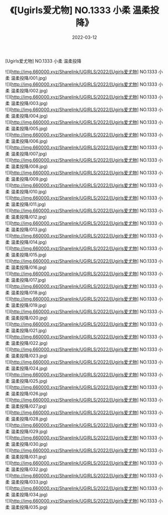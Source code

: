 ﻿---
layout: post
title:  《[Ugirls爱尤物] NO.1333 小柔 温柔投降》
date:   2022-03-12
img: http://img.660000.xyz/Sharelink/UGIRLS/2022/[Ugirls爱尤物] NO.1333 小柔 温柔投降/000.jpg
categories: [美女, 清纯, 唯美]
---

[Ugirls爱尤物] NO.1333 小柔 温柔投降

 ![](http://img.660000.xyz/Sharelink/UGIRLS/2022/[Ugirls爱尤物] NO.1333 小柔 温柔投降/001.jpg) <br>![](http://img.660000.xyz/Sharelink/UGIRLS/2022/[Ugirls爱尤物] NO.1333 小柔 温柔投降/002.jpg) <br>![](http://img.660000.xyz/Sharelink/UGIRLS/2022/[Ugirls爱尤物] NO.1333 小柔 温柔投降/003.jpg) <br>![](http://img.660000.xyz/Sharelink/UGIRLS/2022/[Ugirls爱尤物] NO.1333 小柔 温柔投降/004.jpg) <br>![](http://img.660000.xyz/Sharelink/UGIRLS/2022/[Ugirls爱尤物] NO.1333 小柔 温柔投降/005.jpg) <br>![](http://img.660000.xyz/Sharelink/UGIRLS/2022/[Ugirls爱尤物] NO.1333 小柔 温柔投降/006.jpg) <br>![](http://img.660000.xyz/Sharelink/UGIRLS/2022/[Ugirls爱尤物] NO.1333 小柔 温柔投降/007.jpg) <br>![](http://img.660000.xyz/Sharelink/UGIRLS/2022/[Ugirls爱尤物] NO.1333 小柔 温柔投降/008.jpg) <br>![](http://img.660000.xyz/Sharelink/UGIRLS/2022/[Ugirls爱尤物] NO.1333 小柔 温柔投降/009.jpg) <br>![](http://img.660000.xyz/Sharelink/UGIRLS/2022/[Ugirls爱尤物] NO.1333 小柔 温柔投降/010.jpg) <br>![](http://img.660000.xyz/Sharelink/UGIRLS/2022/[Ugirls爱尤物] NO.1333 小柔 温柔投降/011.jpg) <br>![](http://img.660000.xyz/Sharelink/UGIRLS/2022/[Ugirls爱尤物] NO.1333 小柔 温柔投降/012.jpg) <br>![](http://img.660000.xyz/Sharelink/UGIRLS/2022/[Ugirls爱尤物] NO.1333 小柔 温柔投降/013.jpg) <br>![](http://img.660000.xyz/Sharelink/UGIRLS/2022/[Ugirls爱尤物] NO.1333 小柔 温柔投降/014.jpg) <br>![](http://img.660000.xyz/Sharelink/UGIRLS/2022/[Ugirls爱尤物] NO.1333 小柔 温柔投降/015.jpg) <br>![](http://img.660000.xyz/Sharelink/UGIRLS/2022/[Ugirls爱尤物] NO.1333 小柔 温柔投降/016.jpg) <br>![](http://img.660000.xyz/Sharelink/UGIRLS/2022/[Ugirls爱尤物] NO.1333 小柔 温柔投降/017.jpg) <br>![](http://img.660000.xyz/Sharelink/UGIRLS/2022/[Ugirls爱尤物] NO.1333 小柔 温柔投降/018.jpg) <br>![](http://img.660000.xyz/Sharelink/UGIRLS/2022/[Ugirls爱尤物] NO.1333 小柔 温柔投降/019.jpg) <br>![](http://img.660000.xyz/Sharelink/UGIRLS/2022/[Ugirls爱尤物] NO.1333 小柔 温柔投降/020.jpg) <br>![](http://img.660000.xyz/Sharelink/UGIRLS/2022/[Ugirls爱尤物] NO.1333 小柔 温柔投降/021.jpg) <br>![](http://img.660000.xyz/Sharelink/UGIRLS/2022/[Ugirls爱尤物] NO.1333 小柔 温柔投降/022.jpg) <br>![](http://img.660000.xyz/Sharelink/UGIRLS/2022/[Ugirls爱尤物] NO.1333 小柔 温柔投降/023.jpg) <br>![](http://img.660000.xyz/Sharelink/UGIRLS/2022/[Ugirls爱尤物] NO.1333 小柔 温柔投降/024.jpg) <br>![](http://img.660000.xyz/Sharelink/UGIRLS/2022/[Ugirls爱尤物] NO.1333 小柔 温柔投降/025.jpg) <br>![](http://img.660000.xyz/Sharelink/UGIRLS/2022/[Ugirls爱尤物] NO.1333 小柔 温柔投降/026.jpg) <br>![](http://img.660000.xyz/Sharelink/UGIRLS/2022/[Ugirls爱尤物] NO.1333 小柔 温柔投降/027.jpg) <br>![](http://img.660000.xyz/Sharelink/UGIRLS/2022/[Ugirls爱尤物] NO.1333 小柔 温柔投降/028.jpg) <br>![](http://img.660000.xyz/Sharelink/UGIRLS/2022/[Ugirls爱尤物] NO.1333 小柔 温柔投降/029.jpg) <br>![](http://img.660000.xyz/Sharelink/UGIRLS/2022/[Ugirls爱尤物] NO.1333 小柔 温柔投降/030.jpg) <br>![](http://img.660000.xyz/Sharelink/UGIRLS/2022/[Ugirls爱尤物] NO.1333 小柔 温柔投降/031.jpg) <br>![](http://img.660000.xyz/Sharelink/UGIRLS/2022/[Ugirls爱尤物] NO.1333 小柔 温柔投降/032.jpg) <br>![](http://img.660000.xyz/Sharelink/UGIRLS/2022/[Ugirls爱尤物] NO.1333 小柔 温柔投降/033.jpg) <br>![](http://img.660000.xyz/Sharelink/UGIRLS/2022/[Ugirls爱尤物] NO.1333 小柔 温柔投降/034.jpg) <br>![](http://img.660000.xyz/Sharelink/UGIRLS/2022/[Ugirls爱尤物] NO.1333 小柔 温柔投降/035.jpg) <br>